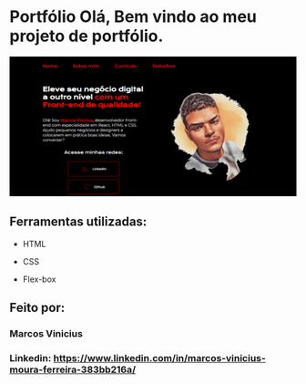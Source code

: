 
# Portfólio Olá, Bem vindo ao meu projeto de portfólio.

![image](https://raw.githubusercontent.com/ViniciusV4/portifolio/main/assets/portifolio.png)

## Ferramentas utilizadas:

* HTML

* CSS

* Flex-box

## Feito por:

### Marcos Vinicius

### Linkedin: https://www.linkedin.com/in/marcos-vinicius-moura-ferreira-383bb216a/

